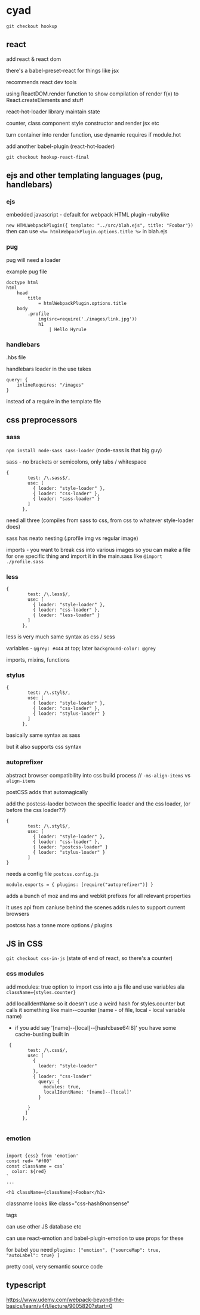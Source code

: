 # cyad

`git checkout hookup` 

## react

add react & react dom 

there's a babel-preset-react for things like jsx

recommends react dev tools 

using ReactDOM.render function to show compilation of render f(x) to React.createElements and stuff 

react-hot-loader library maintain state 

counter, class component style constructor and render jsx etc 

turn container into render function, use dynamic requires if module.hot 

add another babel-plugin (react-hot-loader) 

`git checkout hookup-react-final` 


## ejs and other templating languages (pug, handlebars)


### ejs 
 embedded javascript - default for webpack HTML plugin -rubylike 

`new HTMLWebpackPlugin({ template: "../src/blah.ejs", title: "Foobar"})` then can use `<%= htmlWebpackPlugin.options.title %>` in blah.ejs 


### pug 

pug will need a loader 

example pug file 
```
doctype html
html
    head
        title
            = htmlWebpackPlugin.options.title
    body
        .profile
            img(src=require('./images/link.jpg'))
            h1
                | Hello Hyrule
```      

### handlebars 

.hbs file       

handlebars loader in the use takes 
```
query: {
    inlineRequires: "/images"
}
```
instead of a require in the template file 


## css preprocessors

### sass

`npm install node-sass sass-loader` (node-sass is that big guy) 

sass - no brackets or semicolons, only tabs / whitespace 

```
{
        test: /\.sass$/,
        use: [
          { loader: "style-loader" },
          { loader: "css-loader" },
          { loader: "sass-loader" }
        ]
      },
```

need all three (compiles from sass to css, from css to whatever style-loader does)

sass has neato nesting (.profile img vs regular image)

imports - you want to break css into various images so you can make a file for one specific thing and import it in the main.sass like `@import ./profile.sass`


### less


```
{
        test: /\.less$/,
        use: [
          { loader: "style-loader" },
          { loader: "css-loader" },
          { loader: "less-loader" }
        ]
      },
```

less is very much same syntax as css / scss 

variables - `@grey: #444` at top; later `background-color: @grey`

imports, mixins, functions 


### stylus 

```
{
        test: /\.styl$/,
        use: [
          { loader: "style-loader" },
          { loader: "css-loader" },
          { loader: "stylus-loader" }
        ]
      },
```

basically same syntax as sass

but it also supports css syntax 


### autoprefixer

abstract browser compatibility into css build process  // `-ms-align-items` vs `align-items`

postCSS adds that automagically

add the postcss-laoder between the specific loader and the css loader, (or before the css loader??) 

```
{
        test: /\.styl$/,
        use: [
          { loader: "style-loader" },
          { loader: "css-loader" },
          { loader: "postcss-loader" }
          { loader: "stylus-loader" }
        ]
}
```
  
needs a config file `postcss.config.js`
 
```
module.exports = { plugins: [require("autoprefixer")] }
```
 
adds a bunch of moz and ms and webkit prefixes for all relevant properties  
 
it uses api from caniuse behind the scenes adds rules to support current browsers 
 
postcss has a tonne more options / plugins 
 
 
## JS in CSS 

`git checkout css-in-js` (state of end of react, so there's a counter) 

### css modules 


add modules: true option to import css into a js file and use variables ala `className={styles.counter}`

add localIdentName so it doesn't use a weird hash for styles.counter but calls it something like main--counter (name - of file, local - local variable name) 

 * if you add say '[name]--[local]--[hash:base64:8]' you have some cache-busting built in 

``` 
 {
        test: /\.css$/,
        use: [
          {
            loader: "style-loader"
          },
          { loader: "css-loader" 
            query: {
              modules: true,
              localIdentName: '[name]--[local]'
            }
        
        }
       ]
      },
      
```



### emotion 

```

import {css} from 'emotion'
const red= "#f00"
const className = css`
  color: ${red}
`
...

<h1 className={className}>Foobar</h1>
```

classname looks like class="css-hash8nonsense"

<style data-emotion></style> tags 

can use other JS database etc 

can use react-emotion and babel-plugin-emotion to use props for these  

for babel you need `plugins: ["emotion", {"sourceMap": true, "autoLabel": true} ]`

pretty cool, very semantic source code


## typescript 

https://www.udemy.com/webpack-beyond-the-basics/learn/v4/t/lecture/9005820?start=0